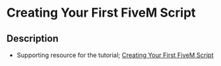 # Creating Your First FiveM Script

## Description

- Supporting resource for the tutorial; [Creating Your First FiveM Script](https://youtu.be/QBflA--D4B8)
